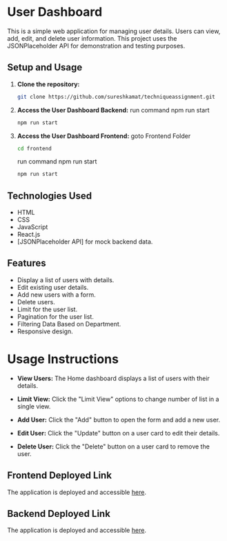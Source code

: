 # User Dashboard

This is a simple web application for managing user details. 
Users can view, add, edit, and delete user information. 
This project uses the JSONPlaceholder API for demonstration and testing purposes.

## Setup and Usage

1. **Clone the repository:**

   ```bash
   git clone https://github.com/sureshkamat/techniqueassignment.git
   ```

1. **Access the User Dashboard Backend:**
   run command npm run start
    ```bash
   npm run start
   ```
2. **Access the User Dashboard Frontend:**
goto Frontend Folder
    ```bash
   cd frontend
   ```

   run command npm run start
    ```bash
   npm run start
   ```

## Technologies Used

- HTML
- CSS
- JavaScript
- React.js
- [JSONPlaceholder API] for mock backend data.


## Features

- Display a list of users with details.
- Edit existing user details.
- Add new users with a form.
- Delete users.
- Limit for the user list.
- Pagination for the user list.
- Filtering Data Based on Department.
- Responsive design.


# Usage Instructions

- **View Users:**
  The Home dashboard displays a list of users with their details.

- **Limit View:**
  Click the "Limit View" options to change number of list in a single view.
  
- **Add User:**
  Click the "Add" button to open the form and add a new user.

- **Edit User:**
  Click the "Update" button on a user card to edit their details.

- **Delete User:**
  Click the "Delete" button on a user card to remove the user.



## Frontend Deployed Link

The application is deployed and accessible [here](https://techniqueuserassignment.netlify.app/).

## Backend Deployed Link

The application is deployed and accessible [here](https://dbjsonlive.onrender.com/).


